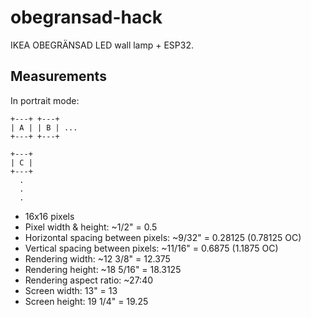 # obegransad-hack

IKEA OBEGRÄNSAD LED wall lamp + ESP32.

## Measurements

In portrait mode:

```
+---+ +---+
| A | | B | ...
+---+ +---+

+---+
| C |
+---+
  .
  .
  .
```

- 16x16 pixels
- Pixel width & height: ~1/2" = 0.5
- Horizontal spacing between pixels: ~9/32" = 0.28125 (0.78125 OC)
- Vertical spacing between pixels: ~11/16" = 0.6875 (1.1875 OC)
- Rendering width: ~12 3/8" = 12.375
- Rendering height: ~18 5/16" = 18.3125
- Rendering aspect ratio: ~27:40
- Screen width: 13" = 13
- Screen height: 19 1/4" = 19.25
